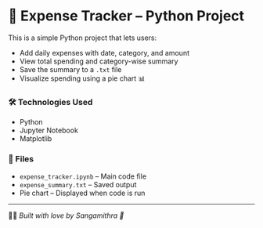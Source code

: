 # 🧾 Expense Tracker – Python Project

This is a simple Python project that lets users:
- Add daily expenses with date, category, and amount
- View total spending and category-wise summary
- Save the summary to a `.txt` file
- Visualize spending using a pie chart 📊

### 🛠 Technologies Used
- Python
- Jupyter Notebook
- Matplotlib

### 📁 Files
- `expense_tracker.ipynb` – Main code file
- `expense_summary.txt` – Saved output
- Pie chart – Displayed when code is run

---

👩‍💻 *Built with love by Sangamithra 💖*

